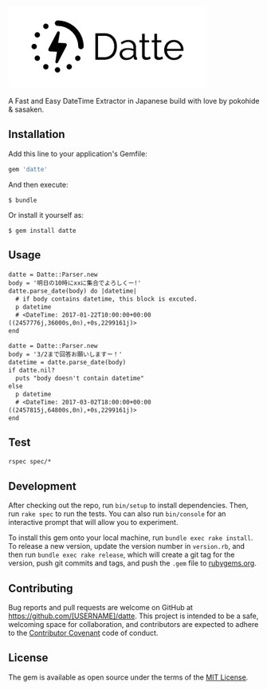 ![Datte](https://raw.githubusercontent.com/hyde2able/datte/master/datte.png)

A Fast and Easy DateTime Extractor in Japanese build with love by pokohide & sasaken.

## Installation

Add this line to your application's Gemfile:

```ruby
gem 'datte'
```

And then execute:

```
$ bundle
```

Or install it yourself as:

    $ gem install datte

## Usage

```
datte = Datte::Parser.new
body = '明日の10時にxxに集合でよろしくー!'
datte.parse_date(body) do |datetime|
  # if body contains datetime, this block is excuted.
  p datetime
  # <DateTime: 2017-01-22T10:00:00+00:00 ((2457776j,36000s,0n),+0s,2299161j)>
end
```

```
datte = Datte::Parser.new
body = '3/2まで回答お願いしますー！'
datetime = datte.parse_date(body)
if datte.nil?
  puts "body doesn't contain datetime"
else
  p datetime
  # <DateTime: 2017-03-02T18:00:00+00:00 ((2457815j,64800s,0n),+0s,2299161j)>
end
```

## Test

```
rspec spec/*
```

## Development

After checking out the repo, run `bin/setup` to install dependencies. Then, run `rake spec` to run the tests. You can also run `bin/console` for an interactive prompt that will allow you to experiment.

To install this gem onto your local machine, run `bundle exec rake install`. To release a new version, update the version number in `version.rb`, and then run `bundle exec rake release`, which will create a git tag for the version, push git commits and tags, and push the `.gem` file to [rubygems.org](https://rubygems.org).

## Contributing

Bug reports and pull requests are welcome on GitHub at https://github.com/[USERNAME]/datte. This project is intended to be a safe, welcoming space for collaboration, and contributors are expected to adhere to the [Contributor Covenant](http://contributor-covenant.org) code of conduct.


## License

The gem is available as open source under the terms of the [MIT License](http://opensource.org/licenses/MIT).
